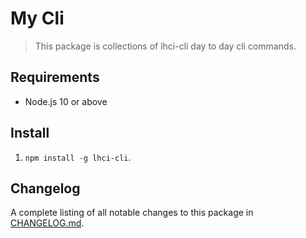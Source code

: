 # My Cli

> This package is collections of lhci-cli day to day cli commands.

## Requirements

* Node.js 10 or above

## Install

1. `npm install -g lhci-cli`.

## Changelog

A complete listing of all notable changes to this package in [CHANGELOG.md](https://github.com/ivankristianto/cloudflare-api-node/blob/master/CHANGELOG.md).
